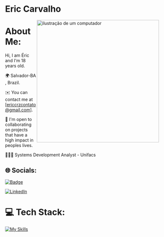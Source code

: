 # Eric Carvalho

<img src="https://raw.githubusercontent.com/MicaelliMedeiros/micaellimedeiros/master/image/computer-illustration.png" alt="ilustração de um computador" min-width="400px" max-width="400px" width="400px" align="right">





#  About Me:

Hi, I am Éric and I'm 18 years old. 

🌍 Salvador-BA , Brazil.

✉️ You can contact me at [ericcrzcontato@gmail.com].

🤝 I'm open to collaborating on projects that have a high impact in peoples lives.

👨🏽‍💻 Systems Development Analyst - Unifacs



## 🌐 Socials:


[![Badge](https://img.shields.io/badge/-Portfolio-%237159c4?style=for-the-badge&logo=)](https://ericcarvalhoportfolio.netlify.app/)

[![LinkedIn](https://img.shields.io/badge/LinkedIn-0077B5?style=for-the-badge&logo=linkedin&logoColor=white)](https://www.linkedin.com/in/ericcarvalho/)







# 💻 Tech Stack:


[![My Skills](https://skillicons.dev/icons?i=java,spring,mysql,mongo,js,html,css,git,&theme=light)](https://skillicons.dev)







